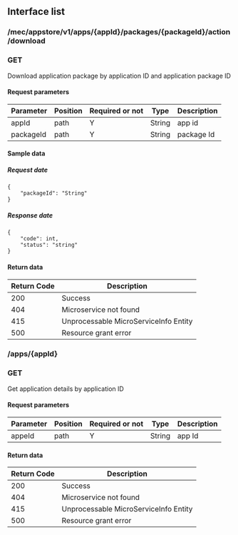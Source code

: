 ## Interface list

### /mec/appstore/v1/apps/{appId}/packages/{packageId}/action/download
### GET
Download application package by application ID and application package ID
#### Request parameters
|Parameter |Position | Required or not | Type |Description|
|-----|-----|----|------|-----|
|appId | path |Y| String | app id |
|packageId | path |Y| String | package Id |

#### Sample data
##### Request date
    {
    	"packageId": "String"
    }
##### Response date
    {
    	"code": int,
    	"status": "string"
    }


#### Return data
|Return Code |Description|
|-----|-----|
|200 | Success |
|404 | Microservice not found |
|415 | Unprocessable MicroServiceInfo Entity |
|500 | Resource grant error |


### /apps/{appId}
### GET
Get application details by application ID
#### Request parameters
|Parameter |Position | Required or not | Type |Description|
|-----|-----|----|------|-----|
|appeId | path |Y| String | app Id |

#### Return data
|Return Code |Description|
|-----|-----|
|200 | Success |
|404 | Microservice not found |
|415 | Unprocessable MicroServiceInfo Entity |
|500 | Resource grant error |